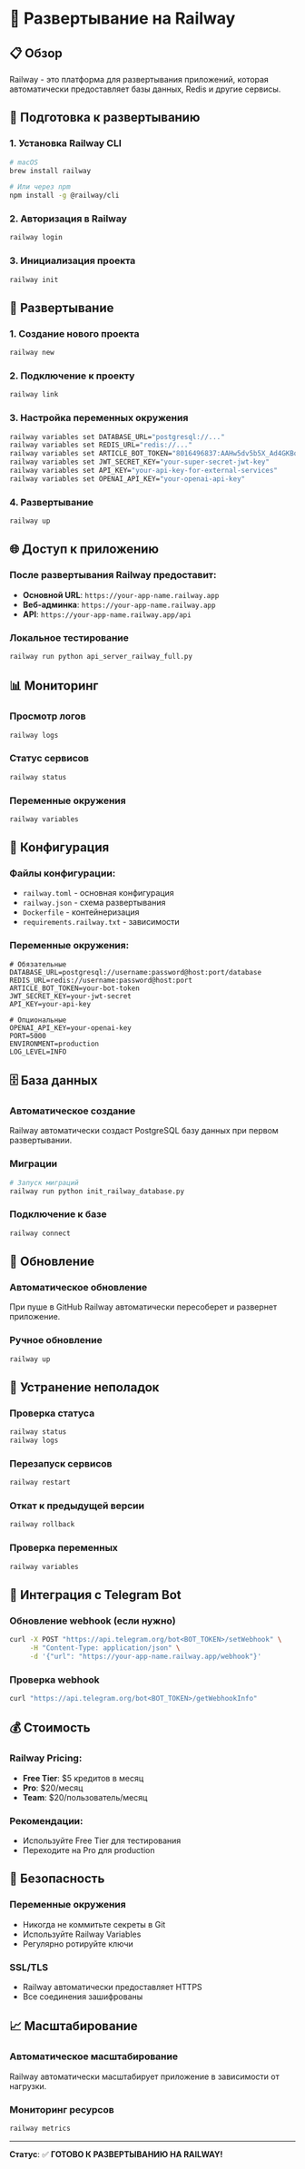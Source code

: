 # 🚀 Развертывание на Railway

## 📋 Обзор

Railway - это платформа для развертывания приложений, которая автоматически предоставляет базы данных, Redis и другие сервисы.

## 🔧 Подготовка к развертыванию

### 1. Установка Railway CLI
```bash
# macOS
brew install railway

# Или через npm
npm install -g @railway/cli
```

### 2. Авторизация в Railway
```bash
railway login
```

### 3. Инициализация проекта
```bash
railway init
```

## 🚀 Развертывание

### 1. Создание нового проекта
```bash
railway new
```

### 2. Подключение к проекту
```bash
railway link
```

### 3. Настройка переменных окружения
```bash
railway variables set DATABASE_URL="postgresql://..."
railway variables set REDIS_URL="redis://..."
railway variables set ARTICLE_BOT_TOKEN="8016496837:AAHw5dv5b5X_Ad4GKBqVqzEH8izdS0aUytY"
railway variables set JWT_SECRET_KEY="your-super-secret-jwt-key"
railway variables set API_KEY="your-api-key-for-external-services"
railway variables set OPENAI_API_KEY="your-openai-api-key"
```

### 4. Развертывание
```bash
railway up
```

## 🌐 Доступ к приложению

### После развертывания Railway предоставит:
- **Основной URL**: `https://your-app-name.railway.app`
- **Веб-админка**: `https://your-app-name.railway.app`
- **API**: `https://your-app-name.railway.app/api`

### Локальное тестирование
```bash
railway run python api_server_railway_full.py
```

## 📊 Мониторинг

### Просмотр логов
```bash
railway logs
```

### Статус сервисов
```bash
railway status
```

### Переменные окружения
```bash
railway variables
```

## 🔧 Конфигурация

### Файлы конфигурации:
- `railway.toml` - основная конфигурация
- `railway.json` - схема развертывания
- `Dockerfile` - контейнеризация
- `requirements.railway.txt` - зависимости

### Переменные окружения:
```env
# Обязательные
DATABASE_URL=postgresql://username:password@host:port/database
REDIS_URL=redis://username:password@host:port
ARTICLE_BOT_TOKEN=your-bot-token
JWT_SECRET_KEY=your-jwt-secret
API_KEY=your-api-key

# Опциональные
OPENAI_API_KEY=your-openai-key
PORT=5000
ENVIRONMENT=production
LOG_LEVEL=INFO
```

## 🗄️ База данных

### Автоматическое создание
Railway автоматически создаст PostgreSQL базу данных при первом развертывании.

### Миграции
```bash
# Запуск миграций
railway run python init_railway_database.py
```

### Подключение к базе
```bash
railway connect
```

## 🔄 Обновление

### Автоматическое обновление
При пуше в GitHub Railway автоматически пересоберет и развернет приложение.

### Ручное обновление
```bash
railway up
```

## 🚨 Устранение неполадок

### Проверка статуса
```bash
railway status
railway logs
```

### Перезапуск сервисов
```bash
railway restart
```

### Откат к предыдущей версии
```bash
railway rollback
```

### Проверка переменных
```bash
railway variables
```

## 📱 Интеграция с Telegram Bot

### Обновление webhook (если нужно)
```bash
curl -X POST "https://api.telegram.org/bot<BOT_TOKEN>/setWebhook" \
     -H "Content-Type: application/json" \
     -d '{"url": "https://your-app-name.railway.app/webhook"}'
```

### Проверка webhook
```bash
curl "https://api.telegram.org/bot<BOT_TOKEN>/getWebhookInfo"
```

## 💰 Стоимость

### Railway Pricing:
- **Free Tier**: $5 кредитов в месяц
- **Pro**: $20/месяц
- **Team**: $20/пользователь/месяц

### Рекомендации:
- Используйте Free Tier для тестирования
- Переходите на Pro для production

## 🔐 Безопасность

### Переменные окружения
- Никогда не коммитьте секреты в Git
- Используйте Railway Variables
- Регулярно ротируйте ключи

### SSL/TLS
- Railway автоматически предоставляет HTTPS
- Все соединения зашифрованы

## 📈 Масштабирование

### Автоматическое масштабирование
Railway автоматически масштабирует приложение в зависимости от нагрузки.

### Мониторинг ресурсов
```bash
railway metrics
```

---

**Статус**: ✅ **ГОТОВО К РАЗВЕРТЫВАНИЮ НА RAILWAY!**
